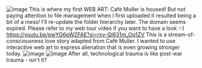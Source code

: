 ![image](display/Intro.png)
This is where my first WEB ART: Cafe Muller is housed! But not paying attention to file management when I first uploaded it resulted being a bit of a mess! I'll re-update the folder hierarchy later.
The domain seems expired. Please refer to my web tour video if you want to have a look :-) https://youtu.be/pwYG6pWZFAE?si=rxy-Qj631m_Oq1ZV
This is a stream-of-consciousness love story adapted from Café Muller. I wanted to use interactive web art to express alienation that is even growing stronger today. 
![image](display/Final1.png)
![image](display/Final2.png)
After all, technological trauma is like post-war trauma - isn't it?

